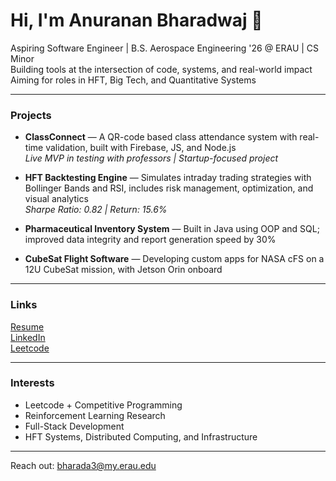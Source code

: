 # Hi, I'm Anuranan Bharadwaj 👋

Aspiring Software Engineer | B.S. Aerospace Engineering '26 @ ERAU | CS Minor  
Building tools at the intersection of code, systems, and real-world impact  
Aiming for roles in HFT, Big Tech, and Quantitative Systems

---

### Projects

- **ClassConnect** — A QR-code based class attendance system with real-time validation, built with Firebase, JS, and Node.js  
  _Live MVP in testing with professors | Startup-focused project_

- **HFT Backtesting Engine** — Simulates intraday trading strategies with Bollinger Bands and RSI, includes risk management, optimization, and visual analytics  
  _Sharpe Ratio: 0.82 | Return: 15.6%_

- **Pharmaceutical Inventory System** — Built in Java using OOP and SQL; improved data integrity and report generation speed by 30%

- **CubeSat Flight Software** — Developing custom apps for NASA cFS on a 12U CubeSat mission, with Jetson Orin onboard

---

### Links

[Resume](https://your_resume_link_here)  
[LinkedIn](https://www.linkedin.com/in/anuranan-bharadwaj)  
[Leetcode](https://leetcode.com/your_username_here)

---

### Interests

- Leetcode + Competitive Programming
- Reinforcement Learning Research
- Full-Stack Development
- HFT Systems, Distributed Computing, and Infrastructure

---

Reach out: bharada3@my.erau.edu
